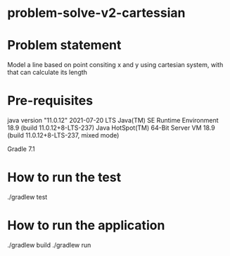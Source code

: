 # problem-solve-v2-cartessian

# Problem statement

Model a line based on point consiting x and y using cartesian system, with that can calculate its length

# Pre-requisites

java version "11.0.12" 2021-07-20 LTS
Java(TM) SE Runtime Environment 18.9 (build 11.0.12+8-LTS-237)
Java HotSpot(TM) 64-Bit Server VM 18.9 (build 11.0.12+8-LTS-237, mixed mode)

Gradle 7.1

# How to run the test

./gradlew test

# How to run the application

./gradlew build
./gradlew run




